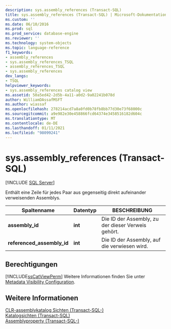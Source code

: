 ```yaml
---
description: sys.assembly_references (Transact-SQL)
title: sys.assembly_references (Transact-SQL) | Microsoft-Dokumentation
ms.custom: ''
ms.date: 06/10/2016
ms.prod: sql
ms.prod_service: database-engine
ms.reviewer: ''
ms.technology: system-objects
ms.topic: language-reference
f1_keywords:
- assembly_references
- sys.assembly_references_TSQL
- assembly_references_TSQL
- sys.assembly_references
dev_langs:
- TSQL
helpviewer_keywords:
- sys.assembly_references catalog view
ms.assetid: 50a5ed42-2d5b-4a11-a0d2-9a02241b078d
author: WilliamDAssafMSFT
ms.author: wiassaf
ms.openlocfilehash: 278214acd7a8a0fd0b78fb8bb77d30e73f68000c
ms.sourcegitcommit: a9e982e30e458866fcd64374e3458516182d604c
ms.translationtype: MT
ms.contentlocale: de-DE
ms.lasthandoff: 01/11/2021
ms.locfileid: "98099241"
---
```

# <a name="sysassembly_references-transact-sql"></a>sys.assembly_references (Transact-SQL)
[!INCLUDE [SQL Server](../../includes/applies-to-version/sqlserver.md)]

  Enthält eine Zeile für jedes Paar aus gegenseitig direkt aufeinander verweisenden Assemblys.  
  
|Spaltenname|Datentyp|BESCHREIBUNG|  
|-----------------|---------------|-----------------|  
|**assembly_id**|**int**|Die ID der Assembly, zu der dieser Verweis gehört.|  
|**referenced_assembly_id**|**int**|Die ID der Assembly, auf die verwiesen wird.|  
  
## <a name="permissions"></a>Berechtigungen  
 [!INCLUDE[ssCatViewPerm](../../includes/sscatviewperm-md.md)] Weitere Informationen finden Sie unter [Metadata Visibility Configuration](../../relational-databases/security/metadata-visibility-configuration.md).  
  
## <a name="see-also"></a>Weitere Informationen  
 [CLR-assemblykatalog Sichten &#40;Transact-SQL-&#41;](../../relational-databases/system-catalog-views/clr-assembly-catalog-views-transact-sql.md)   
 [Katalogsichten &#40;Transact-SQL&#41;](../../relational-databases/system-catalog-views/catalog-views-transact-sql.md)   
 [Assemblyproperty &#40;Transact-SQL-&#41;](../../t-sql/functions/assemblyproperty-transact-sql.md)  
  
  
